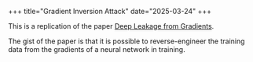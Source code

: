 +++
title="Gradient Inversion Attack"
date="2025-03-24"
+++

This is a replication of the paper [Deep Leakage from Gradients](https://arxiv.org/abs/1906.08935).

The gist of the paper is that it is possible to reverse-engineer the training data from the gradients of a neural network in training. 



